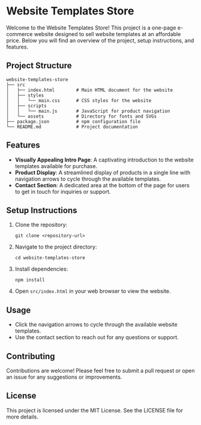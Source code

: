# Website Templates Store

Welcome to the Website Templates Store! This project is a one-page e-commerce website designed to sell website templates at an affordable price. Below you will find an overview of the project, setup instructions, and features.

## Project Structure

```
website-templates-store
├── src
│   ├── index.html        # Main HTML document for the website
│   ├── styles
│   │   └── main.css      # CSS styles for the website
│   ├── scripts
│   │   └── main.js       # JavaScript for product navigation
│   └── assets            # Directory for fonts and SVGs
├── package.json          # npm configuration file
└── README.md             # Project documentation
```

## Features

- **Visually Appealing Intro Page**: A captivating introduction to the website templates available for purchase.
- **Product Display**: A streamlined display of products in a single line with navigation arrows to cycle through the available templates.
- **Contact Section**: A dedicated area at the bottom of the page for users to get in touch for inquiries or support.

## Setup Instructions

1. Clone the repository:
   ```
   git clone <repository-url>
   ```

2. Navigate to the project directory:
   ```
   cd website-templates-store
   ```

3. Install dependencies:
   ```
   npm install
   ```

4. Open `src/index.html` in your web browser to view the website.

## Usage

- Click the navigation arrows to cycle through the available website templates.
- Use the contact section to reach out for any questions or support.

## Contributing

Contributions are welcome! Please feel free to submit a pull request or open an issue for any suggestions or improvements.

## License

This project is licensed under the MIT License. See the LICENSE file for more details.